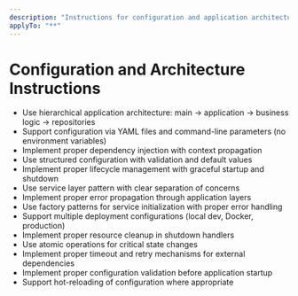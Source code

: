 ```yaml
---
description: "Instructions for configuration and application architecture"
applyTo: "**"
---
```

# Configuration and Architecture Instructions

- Use hierarchical application architecture: main -> application -> business logic -> repositories
- Support configuration via YAML files and command-line parameters (no environment variables)
- Implement proper dependency injection with context propagation
- Use structured configuration with validation and default values
- Implement proper lifecycle management with graceful startup and shutdown
- Use service layer pattern with clear separation of concerns
- Implement proper error propagation through application layers
- Use factory patterns for service initialization with proper error handling
- Support multiple deployment configurations (local dev, Docker, production)
- Implement proper resource cleanup in shutdown handlers
- Use atomic operations for critical state changes
- Implement proper timeout and retry mechanisms for external dependencies
- Implement proper configuration validation before application startup
- Support hot-reloading of configuration where appropriate
